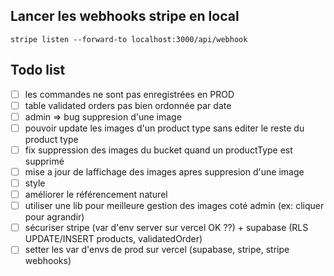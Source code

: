 ## Lancer les webhooks stripe en local

`stripe listen --forward-to localhost:3000/api/webhook`

## Todo list

- [ ] les commandes ne sont pas enregistrées en PROD
- [ ] table validated orders pas bien ordonnée par date
- [ ] admin => bug suppresion d'une image
- [ ] pouvoir update les images d'un product type sans editer le reste du product type
- [ ] fix suppression des images du bucket quand un productType est supprimé
- [ ] mise a jour de laffichage des images apres suppresion d'une image
- [ ] style
- [ ] améliorer le référencement naturel
- [ ] utiliser une lib pour meilleure gestion des images coté admin (ex: cliquer pour agrandir)
- [ ] sécuriser stripe (var d'env server sur vercel OK ??) + supabase (RLS UPDATE/INSERT products, validatedOrder)
- [ ] setter les var d'envs de prod sur vercel (supabase, stripe, stripe webhooks)

